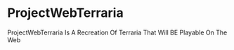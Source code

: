 # ProjectWebTerraria
ProjectWebTerraria Is A Recreation Of Terraria That Will BE Playable On The Web
